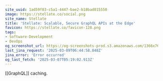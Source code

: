 ```yaml
---
site_uuid: 1ad59f03-c5a1-4447-bae2-b18bad015550
image: https://stellate.co/social.png
site_name: Stellate
title: 'Stellate: Scalable, Secure GraphQL APIs at the Edge'
favicon: https://stellate.co/favicon-128.png
tags:
- Software-Development
- DevOps
og_screenshot_url: https://og-screenshots-prod.s3.amazonaws.com/1366x768/80/false/4413b431d2146b0765417533f6befe04dff2592ea483d1dfbdbb82f89c2ebb6b.jpeg
last_jina_request: '2025-03-09T06:44:58.848Z'
jina_error: 'Error occurred'
og_last_fetch: '2025-03-07T05:19:02.913Z'
---
```

[[GraphQL]] caching. 



